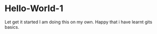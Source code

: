 # Hello-World-1
Let get it started
I am doing this on my own.
Happy that i have learnt gits basics.
